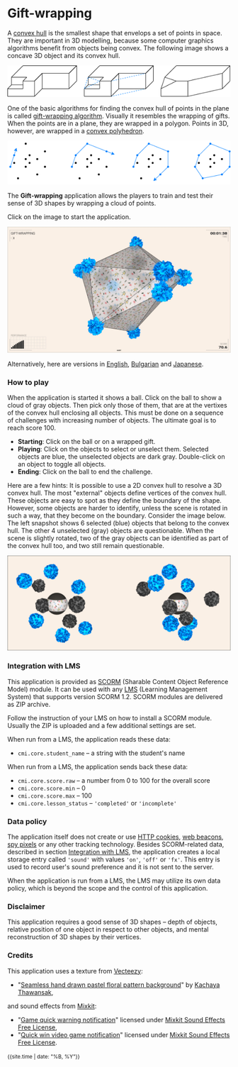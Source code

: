 &nbsp;
# Gift-wrapping

A [convex hull](https://en.wikipedia.org/wiki/Convex_hull) is the smallest shape that envelops a set of points in space. They are important in 3D modelling, because some computer graphics algorithms benefit from objects being convex. The following image shows a concave 3D object and its convex hull.

<img src="docs/convex-hull.png">

One of the basic algorithms for finding the convex hull of points in the plane is called [gift-wrapping algorithm](https://en.wikipedia.org/wiki/Gift_wrapping_algorithm). Visually it resembles the wrapping of gifts. When the points are in a plane, they are wrapped in a polygon. Points in 3D, however, are wrapped in a [convex polyhedron](https://en.wikipedia.org/wiki/Convex_polytope).

<img src="docs/gift-wrapping-2d.png">

The **Gift-wrapping** application allows the players to train and test their sense of 3D shapes by wrapping a cloud of points.

Click on the image to start the application.

[<img src="docs/snapshot.jpg">](gift-wrapping.html)

Alternatively, here are versions in [English](gift-wrapping.html?lang=en), [Bulgarian](gift-wrapping.html?lang=bg) and [Japanese](gift-wrapping.html?lang=jp).


### How to play

When the application is started it shows a ball. Click on the ball to show a cloud of gray objects. Then pick only those of them, that are at the vertixes of the convex hull enclosing all objects. This must be done on a sequence of challenges with increasing number of objects. The ultimate goal is to reach score 100. 

- **Starting**: Click on the ball or on a wrapped gift.
- **Playing**: Click on the objects to select or unselect them. Selected objects are blue, the unselected objects are dark gray. Double-click on an object to toggle all objects.
- **Ending**: Click on the ball to end the challenge.

Here are a few hints: It is possible to use a 2D convex hull to resolve a 3D convex hull. The most "external" objects define vertices of the convex hull. These objects are easy to spot as they define the boundary of the shape. However, some objects are harder to identify, unless the scene is rotated in such a way, that they become on the boundary. Consider the image below. The left snapshot shows 6 selected (blue) objects that belong to the convex hull. The other 4 unselected (gray) objects are questionable. When the scene is slightly rotated, two of the gray objects can be identified as part of the convex hull too, and two still remain questionable.

<img src="docs/hint1.jpg">


### Integration with LMS

This application is provided as [SCORM](https://scorm.com/scorm-explained/one-minute-scorm-overview/) (Sharable Content Object Reference Model) module. It can be used with any [LMS](https://en.wikipedia.org/wiki/Learning_management_system) (Learning Management System) that supports version SCORM 1.2. SCORM modules are delivered as ZIP archive.

<!--
[ [Download ZIP](../../bin/gift-wrapping.zip) ]
-->

Follow the instruction of your LMS on how to install a SCORM module. Usually the ZIP is uploaded and a few additional settings are set.

When run from a LMS, the application reads these data:
- `cmi.core.student_name` &ndash; a string with the student's name

When run from a LMS, the application sends back these data:

- `cmi.core.score.raw` &ndash; a number from 0 to 100 for the overall score
- `cmi.core.score.min` &ndash; 0
- `cmi.core.score.max` &ndash; 100
- `cmi.core.lesson_status` &ndash; `'completed'` or `'incomplete'`

### Data policy

The application itself does not create or use [HTTP cookies](https://developer.mozilla.org/en-US/docs/Web/HTTP/Cookies), [web beacons](https://en.wikipedia.org/wiki/Web_beacon), [spy pixels](https://en.wikipedia.org/wiki/Spy_pixel) or any other tracking technology. Besides SCORM-related data, described in section [Integration with LMS](#integration-with-lms), the application creates a local storage entry called `'sound'` with values `'on'`, `'off'` or `'fx'`. This entry is used to record user's sound preference and it is not sent to the server.

When the application is run from a LMS, the LMS may utilize its own data policy, which is beyond the scope and the control of this application.

### Disclaimer

This application requires a good sense of 3D shapes &ndash; depth of objects, relative position of one object in respect to other objects, and mental reconstruction of 3D shapes by their vertices.

### Credits

This application uses a texture from [Vecteezy](https://www.vecteezy.com):

- "[Seamless hand drawn pastel floral pattern background](https://www.vecteezy.com/vector-art/3415856-seamless-hand-drawn-pastel-floral-pattern-background)" by [Kachaya Thawansak](https://www.vecteezy.com/members/wawa99),

<!--and a background music from [SoundCloud](https://soundcloud.com):

- "[Calmness](https://soundcloud.com/ashamaluevmusic/calmness)" by Aleksandr Shamaluev / AShamaluevMusic, [https://www.ashamaluevmusic.com](https://www.ashamaluevmusic.com),
-->
and sound effects from [Mixkit](https://mixkit.co/):

- "[Game quick warning notification](https://mixkit.co/free-sound-effects/click/)" licensed under [Mixkit Sound Effects Free License](https://mixkit.co/license/#sfxFree),
- "[Quick win video game notification](https://mixkit.co/free-sound-effects/click/)" licensed under [Mixkit Sound Effects Free License](https://mixkit.co/license/#sfxFree).


	
<small>{{site.time | date: "%B, %Y"}}</small>